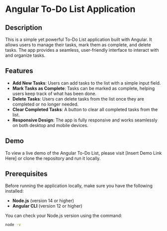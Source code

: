 # Angular To-Do List Application

## Description

This is a simple yet powerful To-Do List application built with Angular. It allows users to manage their tasks, mark them as complete, and delete tasks. The app provides a seamless, user-friendly interface to interact with and organize tasks.

## Features

- **Add New Tasks**: Users can add tasks to the list with a simple input field.
- **Mark Tasks as Complete**: Tasks can be marked as complete, helping users keep track of what has been done.
- **Delete Tasks**: Users can delete tasks from the list once they are completed or no longer needed.
- **Clear Completed Tasks**: A button to clear all completed tasks from the list.
- **Responsive Design**: The app is fully responsive and works seamlessly on both desktop and mobile devices.

## Demo

To view a live demo of the Angular To-Do List, please visit [Insert Demo Link Here] or clone the repository and run it locally.

## Prerequisites

Before running the application locally, make sure you have the following installed:

- **Node.js** (version 14 or higher)
- **Angular CLI** (version 12 or higher)

You can check your Node.js version using the command:

```bash
node -v
